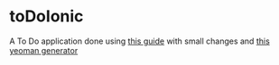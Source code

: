 toDoIonic
=========

A To Do application done using [this guide](http://ionicframework.com/docs/guide/starting.html) with small changes and [this yeoman generator](https://github.com/diegonetto/generator-ionic) 
